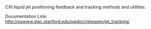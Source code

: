 CXI liquid jet positioning feedback and tracking methods and utilities.

Documentation Link:  http://pswww.slac.stanford.edu/swdoc/releases/jet_tracking/

